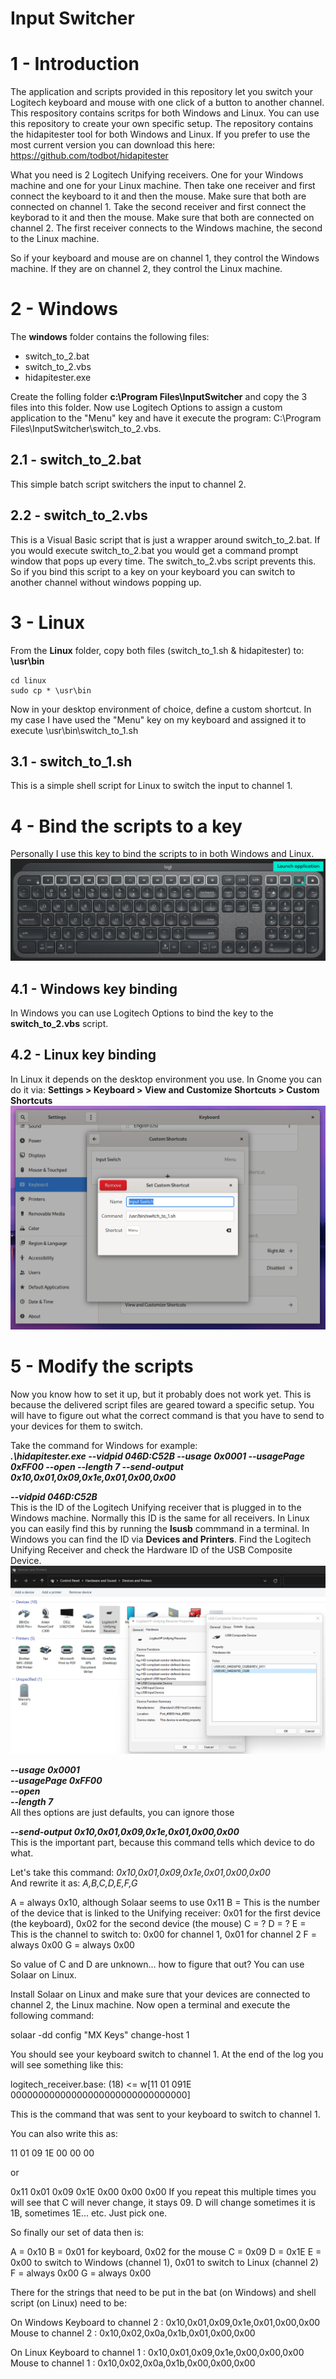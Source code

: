 # Input Switcher

# 1 - Introduction
The application and scripts provided in this repository let you switch your Logitech keyboard and mouse with one click of a button to another channel. This respository contains scritps for both Windows and Linux. You can use this repository to create your own specific setup.
The repository contains the hidapitester tool for both Windows and Linux.
If you prefer to use the most current version you can download this here: https://github.com/todbot/hidapitester

What you need is 2 Logitech Unifying receivers. One for your Windows machine and one for your Linux machine. 
Then take one receiver and first connect the keyboard to it and then the mouse. Make sure that both are connected on channel 1.
Take the second receiver and first connect the keyborad to it and then the mouse. Make sure that both are connected on channel 2.
The first receiver connects to the Windows machine, the second to the Linux machine.

So if your keyboard and mouse are on channel 1, they control the Windows machine. If they are on channel 2, they control the Linux machine.

# 2 - Windows
The **windows** folder contains the following files:
- switch_to_2.bat
- switch_to_2.vbs
- hidapitester.exe

Create the folling folder **c:\Program Files\InputSwitcher** and copy the 3 files into this folder.
Now use Logitech Options to assign a custom application to the "Menu" key and have it execute the program: C:\Program Files\InputSwitcher\switch_to_2.vbs.

## 2.1 - switch_to_2.bat
This simple batch script switchers the input to channel 2.

## 2.2 - switch_to_2.vbs
This is a Visual Basic script that is just a wrapper around switch_to_2.bat. If you would execute switch_to_2.bat you would get a command prompt window that pops up every time. The switch_to_2.vbs script prevents this. So if you bind this script to a key on your keyboard you can switch to another channel without windows popping up.

# 3 - Linux
From the **Linux** folder, copy both files (switch_to_1.sh & hidapitester) to: **\usr\bin**
```
cd linux
sudo cp * \usr\bin
```
Now in your desktop environment of choice, define a custom shortcut. In my case I have used the "Menu" key on my keyboard and assigned it to execute \usr\bin\switch_to_1.sh

## 3.1 - switch_to_1.sh
This is a simple shell script for Linux to switch the input to channel 1.

# 4 - Bind the scripts to a key
Personally I use this key to bind the scripts to in both Windows and Linux.
![Keyboard](/images/keyboard.png)

## 4.1 - Windows key binding
In Windows you can use Logitech Options to bind the key to the **switch_to_2.vbs** script.

## 4.2 - Linux key binding
In Linux it depends on the desktop environment you use. In Gnome you can do it via: **Settings > Keyboard > View and Customize Shortcuts > Custom Shortcuts**
![Gnome](/images/gnome.png)

# 5 - Modify the scripts
Now you know how to set it up, but it probably does not work yet. This is because the delivered script files are geared toward a specific setup.
You will have to figure out what the correct command is that you have to send to your devices for them to switch.

Take the command for Windows for example:  
***.\hidapitester.exe --vidpid 046D:C52B --usage 0x0001 --usagePage 0xFF00 --open --length 7 --send-output 0x10,0x01,0x09,0x1e,0x01,0x00,0x00***

***--vidpid 046D:C52B***  
This is the ID of the Logitech Unifying receiver that is plugged in to the Windows machine. Normally this ID is the same for all receivers. 
In Linux you can easily find this by running the **lsusb** commmand in a terminal.
In Windows you can find the ID via **Devices and Printers**. Find the Logitech Unifying Receiver and check the Hardware ID of the USB Composite Device.
![Devices](/images/find_hardware_id.png)

***--usage 0x0001***  
***--usagePage 0xFF00***  
***--open***  
***--length 7***  
All thes options are just defaults, you can ignore those

***--send-output 0x10,0x01,0x09,0x1e,0x01,0x00,0x00***  
This is the important part, because this command tells which device to do what.

Let's take this command: *0x10,0x01,0x09,0x1e,0x01,0x00,0x00*  
And rewrite it as: *A,B,C,D,E,F,G*

A = always 0x10, although Solaar seems to use 0x11
B = This is the number of the device that is linked to the Unifying receiver: 0x01 for the first device (the keyboard), 0x02 for the second device (the mouse)
C = ?
D = ?
E = This is the channel to switch to: 0x00 for channel 1, 0x01 for channel 2
F = always 0x00 
G = always 0x00

So value of C and D are unknown... how to figure that out?
You can use Solaar on Linux. 

Install Solaar on Linux and make sure that your devices are connected to channel 2, the Linux machine.
Now open a terminal and execute the following command:

solaar -dd config "MX Keys" change-host 1

You should see your keyboard switch to channel 1.
At the end of the log you will see something like this:

logitech_receiver.base: (18) <= w[11 01 091E 00000000000000000000000000000000]

This is the command that was sent to your keyboard to switch to channel 1.

You can also write this as:

11 01 09 1E 00 00 00

or 

0x11 0x01 0x09 0x1E 0x00 0x00 0x00
If you repeat this multiple times you will see that C will never change, it stays 09.
D will change sometimes it is 1B, sometimes 1E... etc. Just pick one.

So finally our set of data then is:

A = 0x10
B = 0x01 for keyboard, 0x02 for the mouse
C = 0x09
D = 0x1E
E = 0x00 to switch to Windows (channel 1), 0x01 to switch to Linux (channel 2)
F = always 0x00 
G = always 0x00

There for the strings that need to be put in the bat (on Windows) and shell script (on Linux) need to be:

On Windows
Keyboard to channel 2 : 0x10,0x01,0x09,0x1e,0x01,0x00,0x00
Mouse to channel 2    : 0x10,0x02,0x0a,0x1b,0x01,0x00,0x00

On Linux
Keyboard to channel 1 : 0x10,0x01,0x09,0x1e,0x00,0x00,0x00
Mouse to channel 1    : 0x10,0x02,0x0a,0x1b,0x00,0x00,0x00